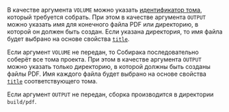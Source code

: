 В качестве аргумента `VOLUME` можно указать [идентификатор тома](/11-overview/01-terms.md#volume), который требуется собрать. При этом в качестве аргумента `OUTPUT` можно указать имя для конечного файла PDF или директорию, в которой он должен быть создан. Если указана директория, то имя файла будет выбрано на основе свойства [`title`](/99-reference/1-configuration.md#title).

Если аргумент `VOLUME` не передан, то Собирака последовательно соберёт все тома проекта. При этом в качестве аргумента `OUTPUT` можно указать только директорию, в которой должны быть созданы файлы PDF. Имя каждого файла будет выбрано на основе свойства [`title`](/99-reference/1-configuration.md#title) соответствующего тома.

Если аргумент `OUTPUT` не передан, сборка производится в директории `build/pdf`.